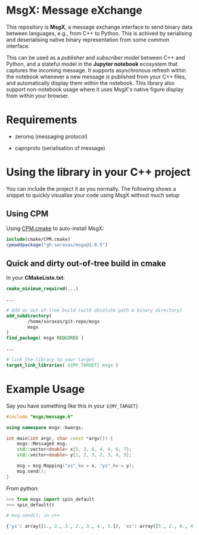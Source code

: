 # MsgX: Message eXchange

This repository is **MsgX**, a message exchange interface to send binary data between languages, e.g., from C++ to Python. This is achived by serialising and deserialising native binary representation from some common interface.

This can be used as a *publisher* and *subscriber* model between C++ and Python, and a stateful model in the **Jupyter notebook** ecosystem that captures the incoming message. It supports asynchronous refresh within the notebook whenever a new message is published from your C++ files, and automatically display them within the notebook. This library also support non-notebook usage where it uses MsgX's native figure display from within your browser.

# Requirements

- zeromq (messaging protocol)

- capnproto (serialisation of message)

# Using the library in your C++ project

You can include the project it as you normally. The following shows a snippet to quickly visualise your code using MsgX without much setup

## Using CPM

Using [CPM.cmake](https://github.com/cpm-cmake/CPM.cmake) to auto-install MsgX:

```cmake
include(cmake/CPM.cmake)
cpmaddpackage("gh:soraxas/msgx@1.0.5")
```

## Quick and dirty out-of-tree build in cmake

In your **CMakeLists.txt**:

```cmake
cmake_minimum_required(...)

...

# Add as out-of-tree build (with absolute path & binary directory)
add_subdirectory(
        /home/soraxas/git-repo/msgx
        msgx
)
find_package( msgx REQUIRED )

...

# link the library to your target
target_link_libraries( ${MY_TARGET} msgx )
```

# Example Usage

Say you have something like this in your `${MY_TARGET}`

```cpp
#include "msgx/message.h"

using namespace msgx::kwargs;

int main(int argc, char const *argv[]) {
    msgx::MessageX msg;
    std::vector<double> x{5, 2, 0, 4, 4, 6, 7};
    std::vector<double> y{1, 2, 3, 2, 3, 4, 5};

    msg = msg.Mapping("xs"_kw = x, "ys"_kw = y);
    msg.send();
}
```
From python:
```python
>>> from msgx import spin_default
>>> spin_default()

# msg.send(); in c++

{'ys': array([1., 2., 3., 2., 3., 4., 5.]), 'xs': array([5., 2., 0., 4., 4., 6., 7.])}
```

